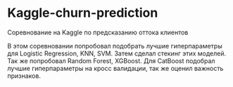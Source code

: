 # Kaggle-churn-prediction
Соревнование на Kaggle по предсказанию оттока клиентов

В этом соревновании попробовал подобрать лучшие гиперпараметры для Logistic Regression, KNN, SVM. Затем сделал стекинг этих моделей.
Так же попробовал Random Forest, XGBoost. Для CatBoost подобрал лучшие гиперпараметры на кросс валидации, так же оценил важность признаков.
